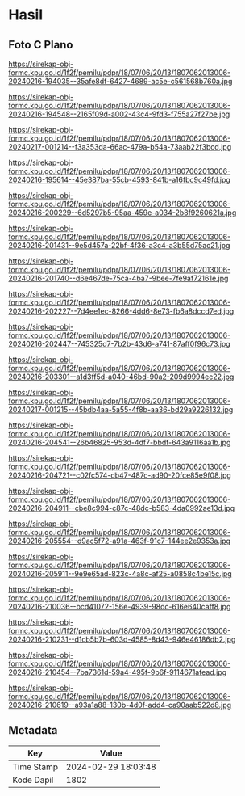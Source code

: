 # Hasil

## Foto C Plano

https://sirekap-obj-formc.kpu.go.id/1f2f/pemilu/pdpr/18/07/06/20/13/1807062013006-20240216-194035--35afe8df-6427-4689-ac5e-c561568b760a.jpg

https://sirekap-obj-formc.kpu.go.id/1f2f/pemilu/pdpr/18/07/06/20/13/1807062013006-20240216-194548--2165f09d-a002-43c4-9fd3-f755a27f27be.jpg

https://sirekap-obj-formc.kpu.go.id/1f2f/pemilu/pdpr/18/07/06/20/13/1807062013006-20240217-001214--f3a353da-66ac-479a-b54a-73aab22f3bcd.jpg

https://sirekap-obj-formc.kpu.go.id/1f2f/pemilu/pdpr/18/07/06/20/13/1807062013006-20240216-195614--45e387ba-55cb-4593-841b-a16fbc9c49fd.jpg

https://sirekap-obj-formc.kpu.go.id/1f2f/pemilu/pdpr/18/07/06/20/13/1807062013006-20240216-200229--6d5297b5-95aa-459e-a034-2b8f9260621a.jpg

https://sirekap-obj-formc.kpu.go.id/1f2f/pemilu/pdpr/18/07/06/20/13/1807062013006-20240216-201431--9e5d457a-22bf-4f36-a3c4-a3b55d75ac21.jpg

https://sirekap-obj-formc.kpu.go.id/1f2f/pemilu/pdpr/18/07/06/20/13/1807062013006-20240216-201740--d6e467de-75ca-4ba7-9bee-7fe9af72161e.jpg

https://sirekap-obj-formc.kpu.go.id/1f2f/pemilu/pdpr/18/07/06/20/13/1807062013006-20240216-202227--7d4ee1ec-8266-4dd6-8e73-fb6a8dccd7ed.jpg

https://sirekap-obj-formc.kpu.go.id/1f2f/pemilu/pdpr/18/07/06/20/13/1807062013006-20240216-202447--745325d7-7b2b-43d6-a741-87aff0f96c73.jpg

https://sirekap-obj-formc.kpu.go.id/1f2f/pemilu/pdpr/18/07/06/20/13/1807062013006-20240216-203301--a1d3ff5d-a040-46bd-90a2-209d9994ec22.jpg

https://sirekap-obj-formc.kpu.go.id/1f2f/pemilu/pdpr/18/07/06/20/13/1807062013006-20240217-001215--45bdb4aa-5a55-4f8b-aa36-bd29a9226132.jpg

https://sirekap-obj-formc.kpu.go.id/1f2f/pemilu/pdpr/18/07/06/20/13/1807062013006-20240216-204541--26b46825-953d-4df7-bbdf-643a9116aa1b.jpg

https://sirekap-obj-formc.kpu.go.id/1f2f/pemilu/pdpr/18/07/06/20/13/1807062013006-20240216-204721--c02fc574-db47-487c-ad90-20fce85e9f08.jpg

https://sirekap-obj-formc.kpu.go.id/1f2f/pemilu/pdpr/18/07/06/20/13/1807062013006-20240216-204911--cbe8c994-c87c-48dc-b583-4da0992ae13d.jpg

https://sirekap-obj-formc.kpu.go.id/1f2f/pemilu/pdpr/18/07/06/20/13/1807062013006-20240216-205554--d9ac5f72-a91a-463f-91c7-144ee2e9353a.jpg

https://sirekap-obj-formc.kpu.go.id/1f2f/pemilu/pdpr/18/07/06/20/13/1807062013006-20240216-205911--9e9e65ad-823c-4a8c-af25-a0858c4be15c.jpg

https://sirekap-obj-formc.kpu.go.id/1f2f/pemilu/pdpr/18/07/06/20/13/1807062013006-20240216-210036--bcd41072-156e-4939-98dc-616e640caff8.jpg

https://sirekap-obj-formc.kpu.go.id/1f2f/pemilu/pdpr/18/07/06/20/13/1807062013006-20240216-210231--d1cb5b7b-603d-4585-8d43-946e46186db2.jpg

https://sirekap-obj-formc.kpu.go.id/1f2f/pemilu/pdpr/18/07/06/20/13/1807062013006-20240216-210454--7ba7361d-59a4-495f-9b6f-9114671afead.jpg

https://sirekap-obj-formc.kpu.go.id/1f2f/pemilu/pdpr/18/07/06/20/13/1807062013006-20240216-210619--a93a1a88-130b-4d0f-add4-ca90aab522d8.jpg


## Metadata

| Key        | Value               |
| ---------- | ------------------- |
| Time Stamp | 2024-02-29 18:03:48 |
| Kode Dapil | 1802                |



